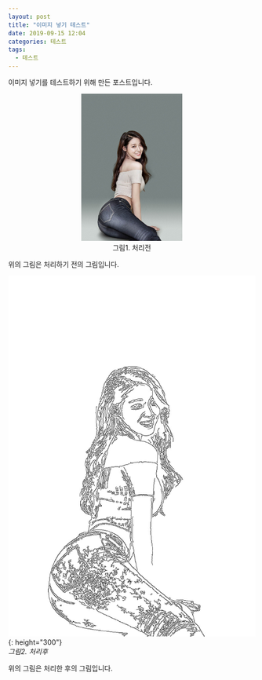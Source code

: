 ```yaml
---
layout: post
title: "이미지 넣기 테스트"
date: 2019-09-15 12:04
categories: 테스트
tags: 
  - 테스트
---
```


이미지 넣기를 테스트하기 위해 만든 포스트입니다.

<center>
<img src="/assets/images/sh1.jpg" height="300"><br>
그림1. 처리전<br>
</center>


위의 그림은 처리하기 전의 그림입니다.

![Image Alt 텍스트](/assets/images/sh2.jpg){: height="300"}<br>
*그림2. 처리후*

위의 그림은 처리한 후의 그림입니다.
